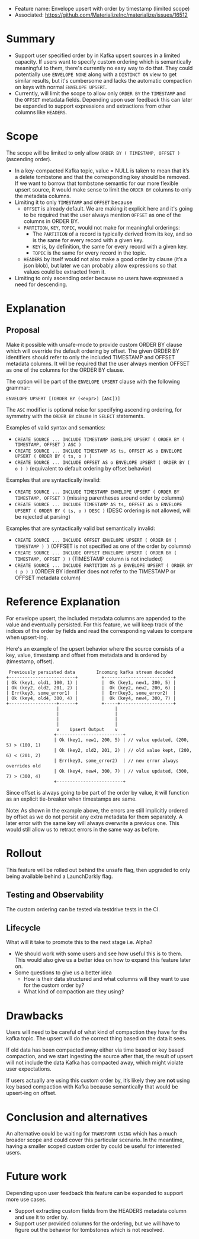 - Feature name: Envelope upsert with order by timestamp (limited scope)
- Associated: https://github.com/MaterializeInc/materialize/issues/16512

# Summary

- Support user specified order by in Kafka upsert sources in a limited capacity. If users want to specify custom ordering which is semantically meaningful to them, there's currently no easy way to do that. They could potentially use `ENVELOPE NONE` along with a `DISTINCT ON` view to get similar results, but it's cumbersome and lacks the automatic compaction on keys with normal `ENVELOPE UPSERT`.
- Currently, will limit the scope to allow only `ORDER BY` the `TIMESTAMP` and the `OFFSET` metadata fields. Depending upon user feedback this can later be expanded to support expressions and extractions from other columns like `HEADERS`.

# Scope

The scope will be limited to only allow `ORDER BY ( TIMESTAMP, OFFSET )` (ascending order).

- In a key-compacted Kafka topic, value = NULL is taken to mean that it’s a delete tombstone and that the corresponding key should be removed. If we want to borrow that tombstone semantic for our more flexible upsert source, it would make sense to limit the `ORDER BY` columns to only the metadata columns.
- Limiting it to only `TIMESTAMP` and `OFFSET` because
    - `OFFSET` is already default. We are making it explicit here and it's going to be required that the user always mention `OFFSET` as one of the columns in ORDER BY.
    - `PARTITION`, `KEY`, `TOPIC`, would not make for meaningful orderings:
        - The `PARTITION` of a record is typically derived from its key, and so is the same for every record with a given key.
        - `KEY` is, by definition, the same for every record with a given key.
        - `TOPIC` is the same for every record in the topic.
    - `HEADERS` by itself would not also make a good order by clause (it’s a json blob), but later we can probably allow expressions so that values could be extracted from it.
- Limiting to only ascending order because no users have expressed a need for descending.

# Explanation

## Proposal

Make it possible with unsafe-mode to provide custom ORDER BY clause which will override the default ordering by offset. The given ORDER BY identifiers should refer to only the included TIMESTAMP and OFFSET metadata columns. It will be required that the user always mention OFFSET as one of the columns for the ORDER BY clause.

The option will be part of the `ENVELOPE UPSERT` clause with the following grammar:

`ENVELOPE UPSERT [(ORDER BY (<expr>) [ASC])]`

The `ASC` modifier is optional noise for specifying ascending ordering, for symmetry with the `ORDER BY` clause in `SELECT` statements.

Examples of valid syntax and semantics:
- `CREATE SOURCE ... INCLUDE TIMESTAMP ENVELOPE UPSERT ( ORDER BY ( TIMESTAMP, OFFSET ) ASC )`
- `CREATE SOURCE ... INCLUDE TIMESTAMP AS ts, OFFSET AS o ENVELOPE UPSERT ( ORDER BY ( ts, o ) )`
- `CREATE SOURCE ... INCLUDE OFFSET AS o ENVELOPE UPSERT ( ORDER BY ( o ) )` (equivalent to default ordering by offset behavior)

Examples that are syntactically invalid:
- `CREATE SOURCE ... INCLUDE TIMESTAMP ENVELOPE UPSERT ( ORDER BY TIMESTAMP, OFFSET )` (missing parentheses around order by columns)
- `CREATE SOURCE ... INCLUDE TIMESTAMP AS ts, OFFSET AS o ENVELOPE UPSERT ( ORDER BY ( ts, o ) DESC )` (DESC ordering is not allowed, will be rejected at parsing)

Examples that are syntactically valid but semantically invalid:
- `CREATE SOURCE ... INCLUDE OFFSET ENVELOPE UPSERT ( ORDER BY ( TIMESTAMP ) )` (OFFSET is not specified as one of the order by columns)
- `CREATE SOURCE ... INCLUDE OFFSET ENVELOPE UPSERT ( ORDER BY ( TIMESTAMP, OFFSET ) )` (TIMESTAMP column is not included)
- `CREATE SOURCE ... INCLUDE PARTITION AS p ENVELOPE UPSERT ( ORDER BY ( p ) )` (ORDER BY identifier does not refer to the TIMESTAMP or OFFSET metadata column)

# Reference Explanation
For envelope upsert, the included metadata columns are appended to the value and eventually persisted. For this feature, we will keep track of the indices of the order by fields and read the corresponding values to compare when upsert-ing.

Here's an example of the upsert behavior where the source consists of a key, value, timestamp and offset from metadata and is ordered by (timestamp, offset).

```
 Previously persisted data        Incoming kafka stream decoded
+-------------------------+         +--------------------------+
| Ok (key1, old1, 100, 1) |         |  Ok (key1, new1, 200, 5) |
| Ok (key2, old2, 201, 2) |         |  Ok (key2, new2, 200, 6) |
| Err(key3, some_error1)  |         |  Err(key3, some_error2)  |
| Ok (key4, old4, 300, 4) |         |  Ok (key4, new4, 300, 7) |
+------------------+------+         +-----+--------------------+
                   |                     |
                   |                     |
                   |                     |
                   |                     |
                   v    Upsert Output    v
                  +-------------------------+
                  | Ok (key1, new1, 200, 5) | // value updated, (200, 5) > (100, 1)
                  | Ok (key2, old2, 201, 2) | // old value kept, (200, 6) < (201, 2)
                  | Err(key3, some_error2)  | // new error always overrides old
                  | Ok (key4, new4, 300, 7) | // value updated, (300, 7) > (300, 4)
                  +-------------------------+
```
Since offset is always going to be part of the order by value, it will function as an explicit tie-breaker when timestamps are same.

Note: As shown in the example above, the errors are still implicitly ordered by offset as we do not persist any extra metadata for them separately. A later error with the same key will always overwrite a previous one. This would still allow us to retract errors in the same way as before.

# Rollout
This feature will be rolled out behind the unsafe flag, then upgraded to only being available behind a LaunchDarkly flag.

## Testing and Observability

The custom ordering can be tested via testdrive tests in the CI.

## Lifecycle

What will it take to promote this to the next stage i.e. Alpha?

- We should work with some users and see how useful this is to them. This would also give us a better idea on how to expand this feature later on.
- Some questions to give us a better idea
    - How is their data structured and what columns will they want to use for the custom order by?
    - What kind of compaction are they using?

# Drawbacks

Users will need to be careful of what kind of compaction they have for the kafka topic. The upsert will do the correct thing based on the data it sees.

If old data has been compacted away either via time based or key based compaction, and we start ingesting the source after that, the result of upsert will not include the data Kafka has compacted away, which might violate user expectations.

If users actually are using this custom order by, it’s likely they are **not** using key based compaction with Kafka because semantically that would be upsert-ing on offset.

# Conclusion and alternatives

An alternative could be waiting for `TRANSFORM USING` which has a much broader scope and could cover this particular scenario. In the meantime, having a smaller scoped custom order by could be useful for interested users.

# Future work

Depending upon user feedback this feature can be expanded to support more use cases.
- Support extracting custom fields from the HEADERS metadata column and use it to order by.
- Support user provided columns for the ordering, but we will have to figure out the behavior for tombstones which is not resolved.

